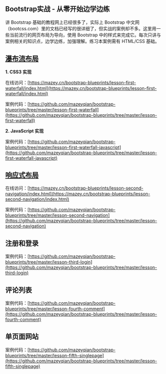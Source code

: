## Bootstrap实战 - 从零开始边学边练

讲 Bootstrap 基础的教程网上已经很多了，实际上 Bootstrap 中文网（bootcss.com）里的文档已经写的很详细了，但实战的案例却不多。这里用一些当前流行的网页布局为导向，使用 Bootstrap 中的样式来完成它。每次只讲与案例相关的知识点，边学边练，加强理解。练习本案例需有 HTML/CSS 基础。

## [瀑布流布局](https://blog.mazey.net/2399.html)

**1\. CSS3 实现**

在线访问：[https://mazey.cn/bootstrap-blueprints/lesson-first-waterfall/index.html](https://mazey.cn/bootstrap-blueprints/lesson-first-waterfall/index.html)

案例代码：[https://github.com/mazeyqian/bootstrap-blueprints/tree/master/lesson-first-waterfall](https://github.com/mazeyqian/bootstrap-blueprints/tree/master/lesson-first-waterfall)

**2\. JavaScript 实现**

案例代码：[https://github.com/mazeyqian/bootstrap-blueprints/tree/master/lesson-first-waterfall-javascript](https://github.com/mazeyqian/bootstrap-blueprints/tree/master/lesson-first-waterfall-javascript)

## [响应式布局](https://blog.mazey.net/2575.html)

在线访问：[https://mazey.cn/bootstrap-blueprints/lesson-second-navigation/index.html](https://mazey.cn/bootstrap-blueprints/lesson-second-navigation/index.html)

案例代码：[https://github.com/mazeyqian/bootstrap-blueprints/tree/master/lesson-second-navigation](https://github.com/mazeyqian/bootstrap-blueprints/tree/master/lesson-second-navigation)

## 注册和登录

案例代码：[https://github.com/mazeyqian/bootstrap-blueprints/tree/master/lesson-third-login](https://github.com/mazeyqian/bootstrap-blueprints/tree/master/lesson-third-login)

## 评论列表

案例代码：[https://github.com/mazeyqian/bootstrap-blueprints/tree/master/lesson-fourth-comment](https://github.com/mazeyqian/bootstrap-blueprints/tree/master/lesson-fourth-comment)

## 单页面网站

案例代码：[https://github.com/mazeyqian/bootstrap-blueprints/tree/master/lesson-fifth-singlepage](https://github.com/mazeyqian/bootstrap-blueprints/tree/master/lesson-fifth-singlepage)
